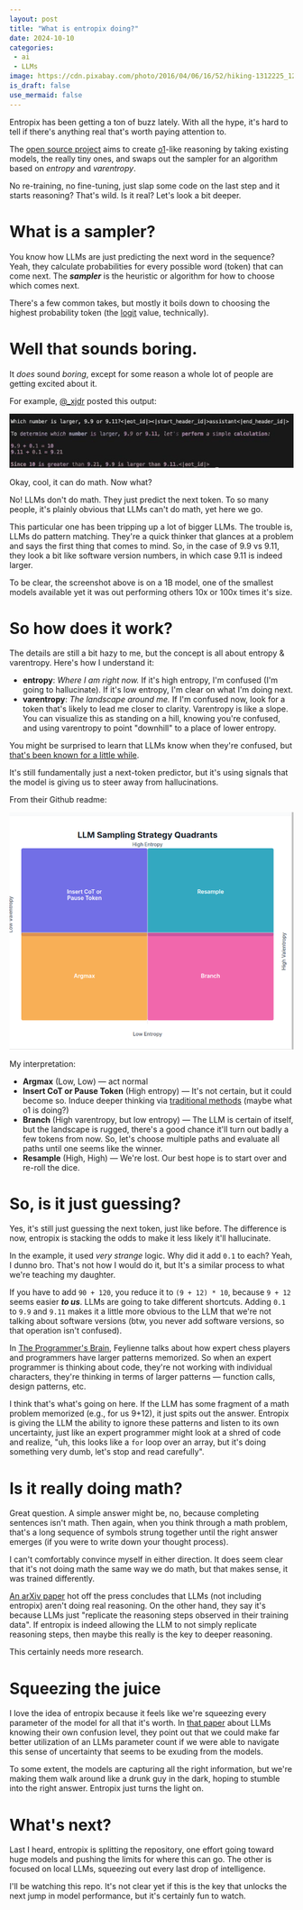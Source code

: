 ```yaml
---
layout: post
title: "What is entropix doing?"
date: 2024-10-10
categories:
 - ai
 - LLMs
image: https://cdn.pixabay.com/photo/2016/04/06/16/52/hiking-1312225_1280.jpg
is_draft: false
use_mermaid: false
---
```


Entropix has been getting a ton of buzz lately. With all the hype, it's hard to tell if there's 
anything real that's worth paying attention to.

The [open source project][gh] aims to create [o1][o1]-like reasoning by taking existing models, the
really tiny ones, and swaps out the sampler for an algorithm based on *entropy* and *varentropy*.

No re-training, no fine-tuning, just slap some code on the last step and it starts reasoning? That's
wild. Is it real? Let's look a bit deeper.

# What is a sampler? 
You know how LLMs are just predicting the next word in the sequence? Yeah, they calculate
probabilities for every possible word (token) that can come next. The _**sampler**_ is the
heuristic or algorithm for how to choose which comes next.

There's a few common takes, but mostly it boils down to choosing the highest probability token 
(the [logit][logit] value, technically).

# Well that sounds boring.
It _does_ sound _boring_, except for some reason a whole lot of people are getting excited about 
it. 

For example, [@_xjdr][x] posted this output:

![LLM output that says: To determine which number is larger, 9.9 or 9.11, let's perform a simple calculation: 9.9 + 0.1 = 10 9.11 + 0.1 = 9.21 Since 10 is greater than 9.21, 9.9 is larger than 9.11.](/images/9plus9.jpg)

Okay, cool, it can do math. Now what?

No! LLMs don't do math. They just predict the next token. To so many people, it's plainly obvious
that LLMs can't do math, yet here we go.

This particular one has been tripping up a lot of bigger LLMs. The trouble is, LLMs do pattern matching.
They're a quick thinker that glances at a problem and says the first thing that comes to mind. So,
in the case of 9.9 vs 9.11, they look a bit like software version numbers, in which case 9.11 is indeed
larger.

To be clear, the screenshot above is on a 1B model, one of the smallest models available yet it was out
performing others 10x or 100x times it's size.


# So how does it work?
The details are still a bit hazy to me, but the concept is all about entropy & varentropy. Here's how I 
understand it:

* **entropy**: _Where I am right now._ If it's high entropy, I'm confused (I'm going to hallucinate). 
    If it's low entropy, I'm clear on what I'm doing next.
* **varentropy**: _The landscape around me._ If I'm confused now, look for a token that's likely to lead me
    closer to clarity. Varentropy is like a slope. You can visualize this as standing on a hill, knowing
    you're confused, and using varentropy to point "downhill" to a place of lower entropy.

You might be surprised to learn that LLMs know when they're confused, but [that's been known for a
little while][confused].

It's still fundamentally just a next-token predictor, but it's using signals that the model is giving 
us to steer away from hallucinations.

From their Github readme:

![quadrant](/images/entropy_quadrants.png)

My interpretation:

* **Argmax** (Low, Low) — act normal
* **Insert CoT or Pause Token** (High entropy) — It's not certain, but it could become so. Induce deeper thinking via [traditional methods][CoT] (maybe
    what o1 is doing?)
* **Branch** (High varentropy, but low entropy) — The LLM is certain of itself, but the landscape is rugged, 
    there's a good chance
    it'll turn out badly a few tokens from now. So, let's choose multiple paths and evaluate all paths
    until one seems like the winner.
* **Resample** (High, High) — We're lost. Our best hope is to start over and re-roll the dice.


# So, is it just guessing?
Yes, it's still just guessing the next token, just like before. The difference is now, entropix is
stacking the odds to make it less likely it'll hallucinate.

In the example, it used _very strange_ logic. Why did it add `0.1` to each? Yeah, I dunno bro. That's
not how I would do it, but It's a similar process to what we're teaching my daughter.

If you have to add `90 + 120`, you reduce it to `(9 + 12) * 10`, because `9 + 12` seems easier _**to us**_.
LLMs are going to take different shortcuts. Adding `0.1` to `9.9` and `9.11` makes it a little more
obvious to the LLM that we're not talking about software versions (btw, you never add software versions, so that
operation isn't confused).

In [The Programmer's Brain][brain], Feylienne talks about how expert chess players and programmers
have larger patterns memorized. So when an expert programmer is thinking about code, they're not working
with individual characters, they're thinking in terms of larger patterns — function calls, design
patterns, etc.

I think that's what's going on here. If the LLM has some fragment of a math problem memorized (e.g.,
for us 9+12), it just spits out the answer. Entropix is giving the LLM the ability to ignore these patterns and 
listen to its own uncertainty, just like an expert programmer might look at a shred of code and realize, 
"uh, this looks like a `for` loop over an array, but it's doing something very dumb, let's stop and read 
carefully".


# Is it really doing math?
Great question. A simple answer might be, no, because completing sentences isn't math. Then again,
when you think through a math problem, that's a long sequence of symbols strung together until the
right answer emerges (if you were to write down your thought process).

I can't comfortably convince myself in either direction. It
does seem clear that it's not doing math the same way we do math, but that makes sense, it was
trained differently.

[An arXiv paper][chi] hot off the press concludes that LLMs (not including entropix) aren't doing real
reasoning. On the other hand, they say it's because LLMs just "replicate the reasoning steps observed 
in their training data". If entropix is indeed allowing the LLM to not simply replicate reasoning steps,
then maybe this really is the key to deeper reasoning. 

This certainly needs more research.


# Squeezing the juice
I love the idea of entropix because it feels like we're squeezing every parameter of the model for all that it's
worth. In [that paper][confused] about LLMs knowing their own confusion level, they point out that
we could make far better utilization of an LLMs parameter count if we were able to navigate this
sense of uncertainty that seems to be exuding from the models.

To some extent, the models are capturing all the right information, but we're making them walk
around like a drunk guy in the dark, hoping to stumble into the right answer. Entropix just turns 
the light on.

# What's next?
Last I heard, entropix is splitting the repository, one effort going toward huge models and pushing the
limits for where this can go. The other is focused on local LLMs, squeezing out every last drop of 
intelligence.

I'll be watching this repo. It's not clear yet if this is the key that unlocks the next jump in
model performance, but it's certainly fun to watch.



 [gh]: https://github.com/xjdr-alt/entropix
 [o1]: https://openai.com/index/introducing-openai-o1-preview/
 [logit]: https://stackoverflow.com/a/43577384/503826
 [x]: https://x.com/_xjdr
 [confused]: https://arxiv.org/abs/2410.02707
 [chi]: https://arxiv.org/abs/2410.05229
 [CoT]: https://arxiv.org/abs/2201.11903
 [brain]: https://www.manning.com/books/the-programmers-brain
